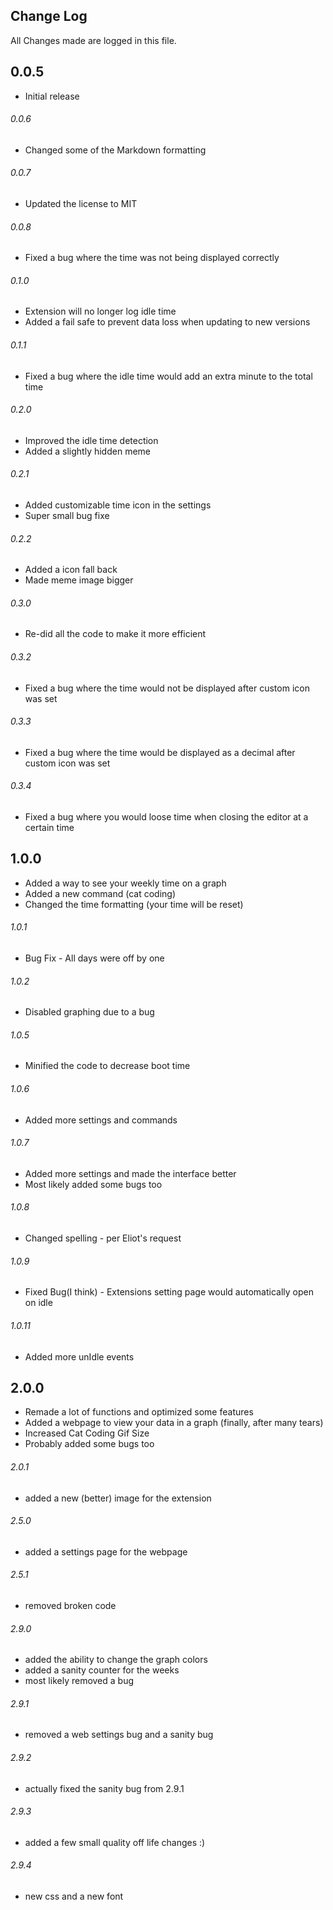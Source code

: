 ## Change Log

All Changes made are logged in this file.

## 0.0.5

- Initial release

###### 0.0.6

- Changed some of the Markdown formatting

###### 0.0.7

- Updated the license to MIT

###### 0.0.8

- Fixed a bug where the time was not being displayed correctly

###### 0.1.0

- Extension will no longer log idle time
- Added a fail safe to prevent data loss when updating to new versions

###### 0.1.1

- Fixed a bug where the idle time would add an extra minute to the total time

###### 0.2.0

- Improved the idle time detection
- Added a slightly hidden meme

###### 0.2.1

- Added customizable time icon in the settings
- Super small bug fixe

###### 0.2.2

- Added a icon fall back
- Made meme image bigger

###### 0.3.0

- Re-did all the code to make it more efficient

###### 0.3.2

- Fixed a bug where the time would not be displayed after custom icon was set

###### 0.3.3

- Fixed a bug where the time would be displayed as a decimal after custom icon was set

###### 0.3.4

-  Fixed a bug where you would loose time when closing the editor at a certain time

## 1.0.0

- Added a way to see your weekly time on a graph
- Added a new command (cat coding)
- Changed the time formatting (your time will be reset)

###### 1.0.1
- Bug Fix - All days were off by one

###### 1.0.2
- Disabled graphing due to a bug

###### 1.0.5
- Minified the code to decrease boot time

###### 1.0.6
- Added more settings and commands

###### 1.0.7
- Added more settings and made the interface better
- Most likely added some bugs too

###### 1.0.8
- Changed spelling - per Eliot's request

###### 1.0.9
- Fixed Bug(I think) - Extensions setting page would automatically open on idle

###### 1.0.11
- Added more unIdle events

## 2.0.0
- Remade a lot of functions and optimized some features
- Added a webpage to view your data in a graph (finally, after many tears)
- Increased Cat Coding Gif Size
- Probably added some bugs too

###### 2.0.1
- added a new (better) image for the extension

###### 2.5.0
- added a settings page for the webpage

###### 2.5.1
- removed broken code

###### 2.9.0
- added the ability to change the graph colors
- added a sanity counter for the weeks
- most likely removed a bug

###### 2.9.1
- removed a web settings bug and a sanity bug

###### 2.9.2
- actually fixed the sanity bug from 2.9.1

###### 2.9.3
- added a few small quality off life changes :)

###### 2.9.4
- new css and a new font